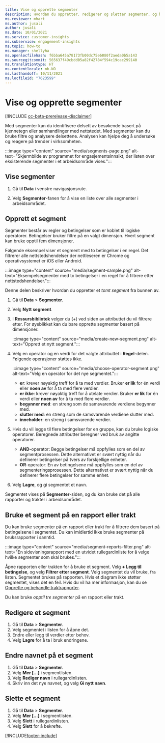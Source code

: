 ```yaml
---
title: Vise og opprette segmenter
description: Hvordan du oppretter, redigerer og sletter segmenter, og hvor du bruker dem.
ms.reviewer: mhart
ms.author: jusali
author: jusali
ms.date: 10/01/2021
ms.service: customer-insights
ms.subservice: engagement-insights
ms.topic: how-to
ms.manager: shellyha
ms.openlocfilehash: f6bba645a78173fb00dc75e6080f2aeda0b5a143
ms.sourcegitcommit: 565637f49cbdd05a82f42784f594c19cac299140
ms.translationtype: HT
ms.contentlocale: nb-NO
ms.lasthandoff: 10/11/2021
ms.locfileid: "7623599"
---
```

# <a name="view-and-create-segments"></a>Vise og opprette segmenter

[!INCLUDE [cc-beta-prerelease-disclaimer](includes/cc-beta-prerelease-disclaimer.md)]

Med segmenter kan du identifisere delsett av besøkende basert på kjennetegn eller samhandlinger med nettstedet. Med segmenter kan du bruke filtre og analysere delsettene. Analysen kan hjelpe deg å undersøke og reagere på trender i virksomheten. 

:::image type="content" source="media/segments-page.png" alt-text="Skjermbilde av programmet for engasjementsinnsikt, der listen over eksisterende segmenter i et arbeidsområde vises.":::

## <a name="view-segments"></a>Vise segmenter

1. Gå til **Data** i venstre navigasjonsrute. 

1. Velg **Segmenter**-fanen for å vise en liste over alle segmenter i arbeidsområdet. 

## <a name="create-a-segment"></a>Opprett et segment

Segmenter består av regler og betingelser som er koblet til logiske operatorer. Betingelser bruker filtre på en valgt dimensjon. Hvert segment kan bruke opptil fem dimensjoner.

Følgende eksempel viser et segment med to betingelser i en regel. Det filtrerer alle nettstedshendelser der nettleseren er Chrome og operativsystemet er iOS eller Android.

:::image type="content" source="media/segment-sample.png" alt-text="Eksempelsegmenter med to betingelser i en regel for å filtrere etter nettstedshendelser.":::

Denne delen beskriver hvordan du oppretter et *tomt segment* fra bunnen av.

1. Gå til **Data** > **Segmenter**.

1. Velg **Nytt segment**.

1. I **Ressursbibliotek** velger du (+) ved siden av attributtet du vil filtrere etter. For øyeblikket kan du bare opprette segmenter basert på dimensjoner.

   :::image type="content" source="media/create-new-segment.png" alt-text="Opprett et nytt segment.":::

1. Velg en operator og en verdi for det valgte attributtet i **Regel**-delen. Følgende operasjoner støttes ikke.

   :::image type="content" source="media/choose-operator-segment.png" alt-text="Velg en operator for det nye segmentet.":::

   - **er**: krever nøyaktig treff for å ta med verdier. Bruker **er lik** for én verdi eller **noen av** for å ta med flere verdier.
   - **er ikke**: krever nøyaktig treff for å utelate verdier. Bruker **er lik** for én verdi eller **noen av** for å ta med flere verdier.
   - **begynner med**: en streng som de samsvarende verdiene begynner med.
   - **slutter med**: en streng som de samsvarende verdiene slutter med.
   - **inneholder**: en streng i samsvarende verdier.

1. Hvis du vil legge til flere betingelser for en gruppe, kan du bruke logiske operatorer. Beregnede attributter beregner ved bruk av angitte operatorer.
   - **AND**-operator: Begge betingelser må oppfylles som en del av segmentprosessen. Dette alternativet er svært nyttig når du definerer betingelser på tvers av forskjellige enheter.
   - **OR**-operator: En av betingelsene må oppfylles som en del av segmenteringsprosessen. Dette alternativet er svært nyttig når du definerer flere betingelser for samme enhet.

1. Velg **Lagre**, og gi segmentet et navn. 

Segmentet vises på **Segmenter**-siden, og du kan bruke det på alle rapporter og trakter i arbeidsområdet.

## <a name="use-a-segment-in-a-report-or-funnel"></a>Bruke et segment på en rapport eller trakt

Du kan bruke segmenter på en rapport eller trakt for å filtrere dem basert på betingelsene i segmentet. Du kan imidlertid ikke bruke segmenter på bruksrapporter i sanntid.

:::image type="content" source="media/segment-reports-filter.png" alt-text="En sidevisningsrapport med en utvidet rullegardinliste for å velge hvilke segmenter som skal brukes.":::

Åpne rapporten eller trakten for å bruke et segment. Velg **+ Legg til betingelse**, og velg **Filtrer etter segment**. Velg segmentet du vil bruke, fra listen. Segmentet brukes på rapporten. Hvis et diagram ikke støtter segmentet, vises det en feil. Hvis du vil ha mer informasjon, kan du se [Opprette og behandle traktrapporter](funnel-reports.md).
 
Du kan bruke *opptil tre segmenter* på en rapport eller trakt.

## <a name="edit-a-segment"></a>Redigere et segment

1. Gå til **Data** > **Segmenter**.
1. Velg segmentet i listen for å åpne det. 
1. Endre eller legg til verdier etter behov.
1. Velg **Lagre** for å ta i bruk endringene.

## <a name="change-the-name-of-a-segment"></a>Endre navnet på et segment

1. Gå til **Data** > **Segmenter**.
1. Velg **Mer [...]** i segmentlisten. 
1. Velg **Rediger navn** i rullegardinlisten.
1. Skriv inn det nye navnet, og velg **Gi nytt navn**.

## <a name="delete-a-segment"></a>Slette et segment

1. Gå til **Data** > **Segmenter**.
1. Velg **Mer [...]** i segmentlisten. 
1. Velg **Slett** i rullegardinlisten.
1. Velg **Slett** for å bekrefte.



[!INCLUDE[footer-include](../includes/footer-banner.md)]
